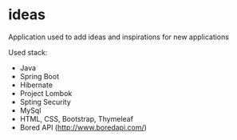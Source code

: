# ideas

Application used to add ideas and inspirations for new applications

Used stack:

* Java
* Spring Boot
* Hibernate
* Project Lombok
* Spting Security
* MySql
* HTML, CSS, Bootstrap, Thymeleaf
* Bored API (http://www.boredapi.com/)
